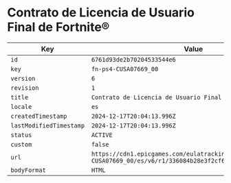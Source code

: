 # Contrato de Licencia de Usuario Final de Fortnite®

| Key | Value |
| --- | ----- |
| `id` | `6761d93de2b70204533544e6` |
| `key` | `fn-ps4-CUSA07669_00` |
| `version` | `6` |
| `revision` | `1` |
| `title` | `Contrato de Licencia de Usuario Final de Fortnite®` |
| `locale` | `es` |
| `createdTimestamp` | `2024-12-17T20:04:13.996Z` |
| `lastModifiedTimestamp` | `2024-12-17T20:04:13.996Z` |
| `status` | `ACTIVE` |
| `custom` | `false` |
| `url` | `https://cdn1.epicgames.com/eulatracking-download/fn-ps4-CUSA07669_00/es/v6/r1/336084b28e3f2cf6dce5d51683adfcce.pdf` |
| `bodyFormat` | `HTML` |
